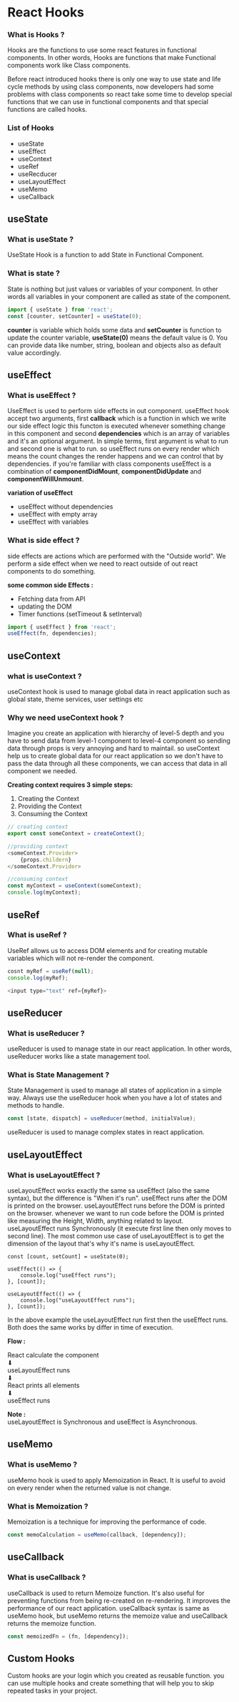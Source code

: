 # React Hooks

### What is Hooks ?
Hooks are the functions to use some react features in functional components.
In other words, Hooks are functions that make Functional components work like Class components.

Before react introduced hooks there is only one way to use state and life cycle methods by using class components, now developers had some problems with class components so react take some time to develop special functions that we can use in functional components and that special functions are called hooks.

### List of Hooks
* useState
* useEffect
* useContext
* useRef
* useRecducer
* useLayoutEffect
* useMemo
* useCallback

## useState

### What is useState ?
UseState Hook is a function to add State in Functional Component.

### What is state ?
State is nothing but just values or variables of your component. In other words all variables in your component are called as state of the component.

```js
import { useState } from 'react';
const [counter, setCounter] = useState(0);
```
**counter** is variable which holds some data and **setCounter** is function to update the counter variable, **useState(0)** means the default value is 0. You can provide data like number, string, boolean and objects also as default value accordingly.

## useEffect

### What is useEffect ?
UseEffect is used to perform side effects in out component. useEffect hook accept two arguments, first **callback** which is a function in which we write our side effect logic this functon is executed whenever something change in this component and second **dependencies** which is an array of variables and it's an optional argument. In simple terms, first argument is what to run and second one is what to run. so useEffect runs on every render which means the count changes the render happens and we can control that by dependencies. if you're familiar with class components useEffect is a combination of **componentDidMount**, **componentDidUpdate** and **componentWillUnmount**.

__variation of useEffect__
+ useEffect without dependencies
+ useEffect with empty array
+ useEffect with variables


### What is side effect ?
side effects are actions which are performed with the "Outside world". We perform a side effect when we need to react outside of out react components to do something.

__some common side Effects :__
* Fetching data from API
* updating the DOM
* Timer functions (setTimeout & setInterval)

```js
import { useEffect } from 'react';
useEffect(fn, dependencies);
```

## useContext

### what is useContext ?
useContext hook is used to manage global data in react application such as global state, theme services, user settings etc

### Why we need useContext hook ?
Imagine you create an application with hierarchy of level-5 depth and you have to send data from level-1 component to level-4 component so sending data through props is very annoying and hard to maintail. so useContext help us to create global data for our react application so we don't have to pass the data through all these components, we can access that data in all component we needed.

__Creating context requires 3 simple steps:__ 
1. Creating the Context
2. Providing the Context
3. Consuming the Context

```js
// creating context
export const someContext = createContext();

//providing context
<someContext.Provider>
    {props.childern}
</someContext.Provider>

//consuming context
const myContext = useContext(someContext);
console.log(myContext);
```
## useRef

### What is useRef ?
UseRef allows us to access DOM elements and for creating mutable variables which will not re-render the component.

```js
cosnt myRef = useRef(null);
console.log(myRef);

<input type="text" ref={myRef}>
```

## useReducer 

### What is useReducer ?
useReducer is used to manage state in our react application. In other words, useReducer works like a state management tool.


### What is State Management ?
State Management is used to manage all states of application in a simple way. Always use the useReducer hook when you have a lot of states and methods to handle.

```js
const [state, dispatch] = useReducer(method, initialValue);
```

useReducer is used to manage complex states in react application.

## useLayoutEffect

### What is useLayoutEffect ?
useLayoutEffect works exactly the same sa useEffect (also the same syntax), but the difference is "When it's run". useEffect runs after the DOM is printed on the browser. useLayoutEffect runs before the DOM is printed on the browser. 
whenever we want to run code before the DOM  is printed like measuring the Height, Width, anything related to layout. 
useLayoutEffect runs Synchronously (it execute first line then only moves to second line). 
The most common use case of useLayoutEffect is to get the dimension of the layout that's why it's name is useLayoutEffect.

```
const [count, setCount] = useState(0);

useEffect(() => {
    console.log("useEffect runs");
}, [count]);

useLayoutEffect(() => {
    console.log("useLayoutEffect runs");
}, [count]);
```

In the above example the useLayoutEffect run first then the useEffect runs. Both does the same works by differ in time of execution. 

__Flow :__  

React calculate the component  
          ⬇    
useLayoutEffect runs   
          ⬇  
React prints all elements   
          ⬇   
useEffect runs

__Note :__  
useLayoutEffect is Synchronous and useEffect is Asynchronous.


## useMemo  
### What is useMemo ?
useMemo hook is used to apply Memoization in React. It is useful to avoid on every render when the returned value is not change. 

### What is Memoization ?  
Memoization is a technique for improving the performance of code.

```js
const memoCalculation = useMemo(callback, [dependency]);
```

## useCallback  
### What is useCallback ?  
useCallback is used to return Memoize function. It's also useful for preventing functions from being re-created on re-rendering. It improves the performance of our react application. useCallback syntax is same as useMemo hook, but useMemo returns the memoize value and useCallback returns the memoize function.

```js
const memoizedFn = (fn, [dependency]);
```

## Custom Hooks  
Custom hooks are your login which you created as reusable function. you can use multiple hooks and create something that will help you to skip repeated tasks in your project.